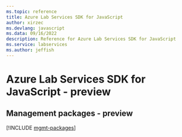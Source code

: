 ```yaml
---
ms.topic: reference
title: Azure Lab Services SDK for JavaScript
author: xirzec
ms.devlang: javascript
ms.data: 09/16/2022
description: Reference for Azure Lab Services SDK for JavaScript
ms.service: labservices
ms.author: jeffish
---
```

# Azure Lab Services SDK for JavaScript - preview

## Management packages - preview
[!INCLUDE [mgmt-packages](lab-services-mgmt-index.md)]